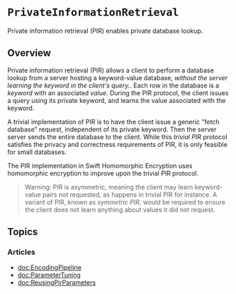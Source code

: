 # ``PrivateInformationRetrieval``

Private information retrieval (PIR) enables private database lookup.

## Overview

Private information retrieval (PIR) allows a client to perform a database lookup from a server hosting a keyword-value database, *without the server learning the keyword in the client's query.*.
Each row in the database is a *keyword* with an associated *value*.
During the PIR protocol, the client issues a query using its private keyword, and learns the value associated with the keyword.

A trivial implementation of PIR is to have the client issue a generic "fetch database" request, independent of its private keyword.
Then the server server sends the entire database to the client.
While this *trivial PIR* protocol satisfies the privacy and correctness requirements of PIR, it is only feasible for small databases.

The PIR implementation in Swift Homomorphic Encryption uses homomorphic encryption to improve upon the trivial PIR protocol.

> Warning: PIR is asymmetric, meaning the client may learn keyword-value pairs not requested, as happens in trivial PIR for instance.
> A variant of PIR, known as *symmetric PIR*, would be required to ensure the client does not learn anything about values it did not request.

## Topics
<!-- Snippets are defined in a different "virtual module", requiring manually linking articles here. -->
### Articles
- <doc:EncodingPipeline>
- <doc:ParameterTuning>
- <doc:ReusingPirParameters>
